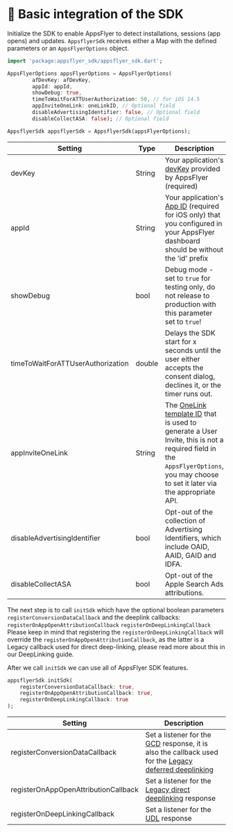 # 🚀 Basic integration of the SDK

Initialize the SDK to enable AppsFlyer to detect installations, sessions (app opens) and updates.
`AppsflyerSdk` receives either a Map with the defined parameters or an `AppsFlyerOptions` object.

```dart
import 'package:appsflyer_sdk/appsflyer_sdk.dart';

AppsFlyerOptions appsFlyerOptions = AppsFlyerOptions(
        afDevKey: afDevKey,
        appId: appId,
        showDebug: true,
        timeToWaitForATTUserAuthorization: 50, // for iOS 14.5
        appInviteOneLink: oneLinkID, // Optional field
        disableAdvertisingIdentifier: false, // Optional field
        disableCollectASA: false); // Optional field

AppsflyerSdk appsflyerSdk = AppsflyerSdk(appsFlyerOptions);
```

| Setting  | Type   | Description                                                                                                                                                                                                                                                                         |
| -------- | -------- |-------------------------------------------------------------------------------------------------------------------------------------------------------------------------------------------------------------------------------------------------------------------------------------|
| devKey   | String | Your application's [devKey](https://support.appsflyer.com/hc/en-us/articles/207032066-Basic-SDK-integration-guide#retrieving-the-dev-key) provided by AppsFlyer (required)                                                                                                          |
| appId      | String | Your application's [App ID](https://support.appsflyer.com/hc/en-us/articles/207377436-Adding-a-new-app#available-in-the-app-store-google-play-store-windows-phone-store)  (required for iOS only) that you configured in your AppsFlyer dashboard should be without the 'id' prefix |
| showDebug    | bool | Debug mode - set to `true` for testing only, do not release to production with this parameter set to `true`!                                                                                                                                                                        |
| timeToWaitForATTUserAuthorization  | double | Delays the SDK start for x seconds until the user either accepts the consent dialog, declines it, or the timer runs out.                                                                                                                                                            |
| appInviteOneLink    | String | The [OneLink template ID](https://support.appsflyer.com/hc/en-us/articles/115004480866-User-invite-attribution#parameters) that is used to generate a User Invite, this is not a required field in the `AppsFlyerOptions`, you may choose to set it later via the appropriate API.  |
| disableAdvertisingIdentifier| bool | Opt-out of the collection of Advertising Identifiers, which include OAID, AAID, GAID and IDFA.                                                                                                                                                                                      |
| disableCollectASA | bool | Opt-out of the Apple Search Ads attributions.                                                                                                                                                                                                                                       |

The next step is to call `initSdk` which have the optional boolean parameters `registerConversionDataCallback` and the deeplink callbacks: `registerOnAppOpenAttributionCallback` 
`registerOnDeepLinkingCallback`
Please keep in mind that registering the `registerOnDeepLinkingCallback` will override the `registerOnAppOpenAttributionCallback`, as the latter is a Legacy callback used for direct deep-linking, please read more about this in our DeepLinking guide.

After we call `initSdk` we can use all of AppsFlyer SDK features.

```dart
appsflyerSdk.initSdk(
    registerConversionDataCallback: true,
    registerOnAppOpenAttributionCallback: true,
    registerOnDeepLinkingCallback: true
);
```

| Setting  | Description   |
| -------- | ------------- |
| registerConversionDataCallback | Set a listener for the [GCD](https://dev.appsflyer.com/hc/docs/conversion-data) response, it is also the callback used for the [Legacy deferred deeplinking](https://dev.appsflyer.com/hc/docs/android-legacy-apis#deferred-deep-linking) |
| registerOnAppOpenAttributionCallback | Set a listener for the [Legacy direct deeplinking](https://dev.appsflyer.com/hc/docs/android-legacy-apis) response |
| registerOnDeepLinkingCallback | Set a listener for the [UDL](https://dev.appsflyer.com/hc/docs/unified-deep-linking-udl) response |